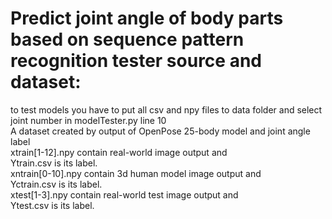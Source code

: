 # Predict joint angle of body parts based on sequence pattern recognition tester source and dataset:
to test models you have to put all csv and npy files to data folder and select joint number in modelTester.py line 10<br/>
A dataset created by output of OpenPose 25-body model and joint angle label<br/>
xtrain[1-12].npy contain real-world image output and<br/>
Ytrain.csv is its label.<br/>
xntrain[0-10].npy contain 3d human model image output and<br/>
Yctrain.csv is its label.<br/>
xtest[1-3].npy contain real-world test image output and<br/>
Ytest.csv is its label.<br/>
